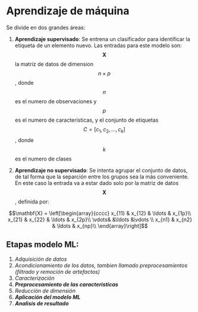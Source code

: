 # Aprendizaje de máquina

Se divide en dos grandes áreas:
1. **Aprendizaje supervisado**:
Se entrena un clasificador para identificar la etiqueta de un elemento nuevo. Las entradas para este modelo son: $$\mathbf{X}$$ la matriz de datos de dimension $$n\times p$$, donde $$n$$ es el numero de observaciones y $$p$$ es el numero de caracteristicas, y el conjunto de etiquetas $$C=[c_1, c_2, \ldots, c_k]$$, donde $$k$$ es el numero de clases

2. **Aprendizaje no supervisado**:
Se intenta agrupar el conjunto de datos, de tal forma que la separción entre los grupos sea la más conveniente. En este caso la entrada va a estar dado solo por la matriz de datos $$\mathbf{X}$$, definida por:

$$\mathbf{X} = \left[\begin{array}{cccc}
x_{11} & x_{12} & \ldots & x_{1p}\\
x_{21} & x_{22} & \ldots & x_{2p}\\
\vdots& &\ldots &\vdots \\
x_{n1} & x_{n2} & \ldots & x_{np}\\
\end{array}\right]$$

## Etapas modelo ML:

1. *Adquisición de datos*
2. *Acondicionamiento de los datos, tambien llamado preprocesamientos (filtrado y remoción de artefactos)*
3. *Caracterización*
4. ***Preprocesamiento de las caracteristicas***
5. *Reducción de dimensión*
6. ***Aplicación del modelo ML***
7. ***Analisis de resultado***
